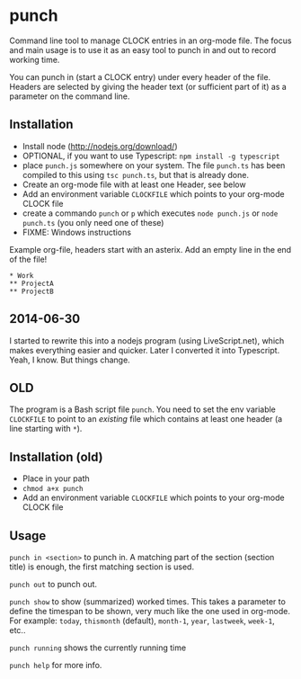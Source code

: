 punch
=====

Command line tool to manage CLOCK entries in an org-mode file. The focus and main usage is to use it
as an easy tool to punch in and out to record working time.

You can punch in (start a CLOCK entry) under every header of the file. Headers are selected by 
giving the header text (or sufficient part of it) as a parameter on the command line.


Installation
------------

* Install node (http://nodejs.org/download/)
* OPTIONAL, if you want to use Typescript: `npm install -g typescript`
* place `punch.js` somewhere on your system.
The file `punch.ts` has been compiled to this using `tsc punch.ts`, but that is already done.
* Create an org-mode file with at least one Header, see below
* Add an environment variable `CLOCKFILE` which points to your org-mode CLOCK file
* create a commando `punch` or `p` which executes `node punch.js` or `node punch.ts` (you only need one of these)
* FIXME: Windows instructions

Example org-file, headers start with an asterix. Add an empty line in the end of the file!
```
* Work
** ProjectA
** ProjectB

```

2014-06-30
----------
I started to rewrite this into a nodejs program (using LiveScript.net), which makes everything
easier and quicker. Later I converted it into Typescript. Yeah, I know. But things change.

OLD
---
The program is a Bash script file `punch`. You need to set the env variable `CLOCKFILE` to point to an *existing* file
which contains at least one header (a line starting with `*`).


Installation (old)
------------

* Place in your path
* `chmod a+x punch`
* Add an environment variable `CLOCKFILE` which points to your org-mode CLOCK file

Usage
-----
`punch in <section>` to punch in. A matching part of the section (section title) is enough, the first
matching section is used.

`punch out` to punch out.

`punch show` to show (summarized) worked times. This takes a parameter to define the timespan to be shown,
very much like the one used in org-mode. For example: `today`, `thismonth` (default), `month-1`, `year`,
`lastweek`, `week-1`, etc..

`punch running` shows the currently running time

`punch help` for more info.




